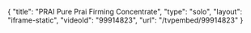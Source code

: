 {
    "title": "PRAI Pure Prai Firming Concentrate",
    "type": "solo",
    "layout": "iframe-static",
    "videoId": "99914823",
    "url": "\/tvpembed\/99914823"
}